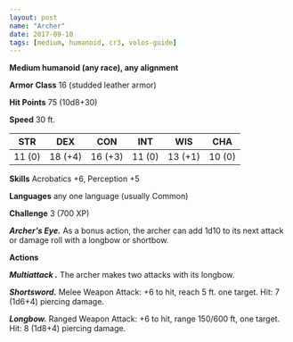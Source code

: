 ```yaml
---
layout: post
name: "Archer"
date: 2017-09-10
tags: [medium, humanoid, cr3, volos-guide]
---
```


**Medium humanoid (any race), any alignment**

**Armor Class** 16 (studded leather armor)

**Hit Points** 75 (10d8+30)

**Speed** 30 ft.

|   STR   |   DEX   |   CON   |   INT   |   WIS   |   CHA   |
|:-----:|:-----:|:-----:|:-----:|:-----:|:-----:|
| 11 (0) | 18 (+4) | 16 (+3) | 11 (0) | 13 (+1) | 10 (0) |

**Skills** Acrobatics +6, Perception +5

**Languages** any one language (usually Common)

**Challenge** 3 (700 XP)

***Archer's Eye.*** As a bonus action, the archer can add 1d10 to its next attack or damage roll with a longbow or shortbow.

**Actions**

***Multiattack .*** The archer makes two attacks with its longbow.

***Shortsword.*** Melee Weapon Attack: +6 to hit, reach 5 ft. one target. Hit: 7 (1d6+4) piercing damage.

***Longbow.*** Ranged Weapon Attack: +6 to hit, range 150/600 ft, one target. Hit: 8 (1d8+4) piercing damage.

